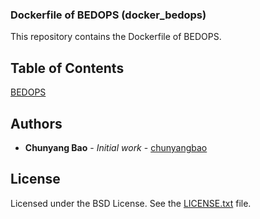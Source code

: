 ### Dockerfile of BEDOPS (docker_bedops)

This repository contains the Dockerfile of BEDOPS.

## Table of Contents
[BEDOPS](http://bedops.readthedocs.io/en/latest/index.html)

## Authors
* **Chunyang Bao** - *Initial work* - [chunyangbao](https://github.com/chunyangbao)

## License
Licensed under the BSD License. See the [LICENSE.txt](https://github.com/broadinstitute/gatk/blob/master/LICENSE.TXT) file.
